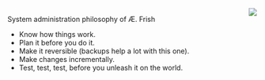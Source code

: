 <img src="https://covers.oreillystatic.com/images/9780596003432/lrg.jpg" style="max-width:100%;height:auto;float:right">

System administration philosophy of Æ. Frish

* Know how things work.
* Plan it before you do it.
* Make it reversible (backups help a lot with this one).
* Make changes incrementally.
* Test, test, test, before you unleash it on the world.
